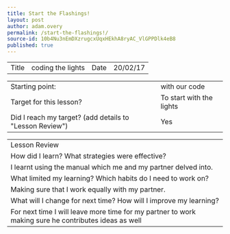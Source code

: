 ```yaml
---
title: Start the Flashings!
layout: post
author: adam.overy
permalink: /start-the-flashings!/
source-id: 10b4Nu3nEmDXzrugcxUqxHEkhA8ryAC_VlGPPDlk4eB8
published: true
---
```

<table>
  <tr>
    <td>Title</td>
    <td>coding the lights</td>
    <td>Date</td>
    <td>20/02/17</td>
  </tr>
</table>


<table>
  <tr>
    <td>Starting point:</td>
    <td>with our code</td>
  </tr>
  <tr>
    <td>Target for this lesson?</td>
    <td>To start with the lights</td>
  </tr>
  <tr>
    <td>Did I reach my target? 
(add details to "Lesson Review")</td>
    <td> Yes</td>
  </tr>
</table>


<table>
  <tr>
    <td>Lesson Review</td>
  </tr>
  <tr>
    <td>How did I learn? What strategies were effective? </td>
  </tr>
  <tr>
    <td>I learnt using the manual which me and my partner delved into.</td>
  </tr>
  <tr>
    <td>What limited my learning? Which habits do I need to work on? </td>
  </tr>
  <tr>
    <td>Making sure that I work equally with my partner.</td>
  </tr>
  <tr>
    <td>What will I change for next time? How will I improve my learning?</td>
  </tr>
  <tr>
    <td>For next time I will leave more time for my partner to work making sure he contributes ideas as well</td>
  </tr>
</table>



